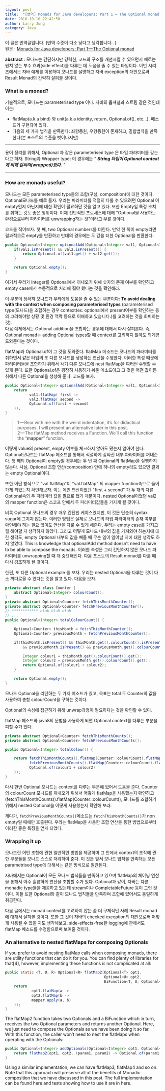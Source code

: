 ```yaml
---
layout: post
title:  "[번역] Monads for Java developers: Part 1 — The Optional monad"
date: 2018-10-10 22:42:50
author: Larry Jung
category: Java
---
```


이 글은 번역글입니다. (번역 수준이 다소 낮다고 생각합니다.. )    
원문 : [Monads for Java developers: Part 1 — The Optional monad](https://medium.com/@afcastano/monads-for-java-developers-part-1-the-optional-monad-aa6e797b8a6e)  

__abstract__ : 모나드는 간단하지만 강력한, 코드의 구조를 개선시킬 수 있으면서 때로는 원치 않는 부수 효과(side effect)를 다루는 데 도움을 줄 수 있는 타입이다. 이번 시리즈에서는 자바 예제를 이용하여 모나드를 설명하고 자바 exception의 대안으로써 Result Monad의 간략히 살펴볼 것이다.   

### What is a monad?  
기술적으로, 모나드는 parameterised type 이다. 자바의 옵셔널과 스트림 같은 것인데 이는:   
- flatMap(a.k.a bind) 와 unit(a.k.a identity, return, Optional.of(), etc...). 메소드가 구현되어 있다.  
- 다음의 세 가지 법칙을 만족한다: 좌항등원, 우항등원이 존재하고, 결합법칙을 만족한다(본 포스트의 수준을 벗어나지만)  

---
용어 정리를 위해서, Optional<String> 과 같은 parameterised type 은 타입 파라미터를 갖는다고 하자: String과 Wrapper type: 이 경우에는 " ***String 타입이 Optional context에 의해 감싸져(wrapped)있다.*** "  

---

### How are monads useful?  
모나드는 모든 parameterised type들의 조합(구성, composition)에 대한 것이다. Optional모나드를 예로 들자. 우리는 파라미터를 적절히 다룰 수 있으려면 Optional 이 empty인지 아닌지에 대한 확인이 필요하단 것을 알고 있다. 또한 Empty일 특정 조치를 취하는 것도 좋은 행위이다. 이제 전반적인 프로세스에 대해 "Optional을 사용하는 환경으로부터 파라미터를 unwrapping하는 것"이라고 부를 것이다.  

코드를 적어보자. 첫 째, two Optional numbers를 더한다. 만약 한 쪽이 empty라면 결과적으로 empty를 반환하고 반대의 경우에는 두 값을 더한 Optional을 반환한다.  

```java
public Optional<Integer> optionalAdd(Optional<Integer> val1, Optional<Integer> val2) {
    if(val1.isPresent() && val2.isPresent()) {
        return Optional.of(val1.get() + val2.get());
    }

    return Optional.empty();
}
```

여기서 우리가 Integer를 Optional에서 꺼내오기 위해 숫자의 존재 여부를 확인하고 empty case에서 수동적으로 처리해 줘야 했다는 것을 확인해라.  

이 부분이 정확히 모나드가 우리에게 도움을 줄 수 있는 부분이다:
__To avoid dealing with the context when composing parameterised types__ (parameterised type(모나드)을 조합하는 경우 context(ex. optional에서 present여부를 확인하는 등의 고려해야할 상황 및 환경 맥락 등으로 이해하고 있습니다.)를 고려하는 것을 회피하는 것).  
다음 예제에서는 Optional addition을 조합하는 경우에 대해서 다시 살펴본다. 즉, Optional monad는 adding Optional types할 때 context를 고려하지 않아도 되게끔 도와준다는 것이다.  

flatMap과 Optional.of이 그 것을 도와준다. flatMap 메소드는 모나드의 파라미터를 취하면서 같은 타입의 또 다른 모나드를 생성하는 연산을 수행한다. 이러한 특성 때문에 파리미터들을 조합하기 위해서 각기 다른 모나드에 nest flatMap을 여러번 수행할 수 있게 된다. 또한 Optional.of은 굉장히 사용하기 쉬운 메소드이고 그 것은 어떤 값이든 취해서 다른 Optional을 생성해 준다. 코드를 보자.  

```java
public Optional<Integer> optionalAdd(Optional<Integer> val1, Optional<Integer> val2) {
    return
           val1.flatMap( first ->
           val2.flatMap( second ->
           Optional.of(first + second)
    ));
}
```

<blockquote>

1 — Bear with me with the weird indentation, it’s for didactical purposes. I will present an alternative later in this post.  
2 — The flatMap method receives a Function. We’ll call this function the “__mapper__” function.  

</blockquote>

어떻게 value의 present, empty 여부를 체크하지 않아도 됐는지 알아야 한다. Optional모나드는 flatMap 메소드를 통해서 적절하게 감싸진 내부 파라미터를 꺼내준다. 첫 째의 Optional이 empty일 경우에는 두 번 째 Optional의 flatMap을 실행하지 않는다. 사실, Optional 조합 연산(composition) 안에 하나의 empty라도 있으면 결과는 empty Optional이다.  

또한 어떤 방식으로 "val.flatMap"이 "val.flatMap" 의 mapper function속으로 들어가게 되었는지 확인해보자. 이는 메인 연산이었던 "first + second" 가 두 개의 다른 Optional속의 두 파라미터 값을 필요로 했기 때문이다. nested Optional이었던 val2의 mapper function은 스코프 안에서 두 파라미터값들을 가지게 될 것이다.  

비록 Optional 모나드의 경우 매우 간단한 케이스였지만, 이 것은 단순히 syntax sugar에 그치지 않는다. 이러한 방법은 실제로 모나드의 타입 파라미터의 존재 여부를 확인해야 하는 필요 없이도 연산을 다룰 수 있게 해준다. 우리는 empty case를 가지고 뭘 해야할 지 생각하지 않았다. 그리고 어떻게 모나드 내부의 값을 가져와야 하는지에 대한 생각도, empty Optional 내부의 값을 빼올 때 무슨 일이 일어날 지에 대한 생각도 하지 않았다. This is knowledge that optionalAdd method doesn’t need to have to be able to compose the monads. 이러한 속성은 그리 간단하지 않은 모나드 파라미터를 unwrapping할 때 더 중요해진다. 다음 포스트의 Result monad를 다룰 때 다시 강조하게 될 것이다.  

한편, 또 다른 Optional example 를 보자. 우리는 nested Optional을 다루는 것이 다소 까다로울 수 있다는 것을 알고 있다. 다음을 보자.  

```java
private abstract class Counter {
    abstract Optional<Integer> colourCount();
}
private abstract Optional<Counter> fetchThisMonthCounter();
private abstract Optional<Counter> fetchPreviousMonthCounter();
// ************ blah blah blah
// ...
public Optional<Integer> totalColourCount() {

    Optional<Counter> thisMonth = fetchThisMonthCounter();
    Optional<Counter> previousMonth = fetchPreviousMonthCounter();

    if(thisMonth.isPresent() && thisMonth.get().colourCount().isPresent()
        && previousMonth.isPresent() && previousMonth.get().colourCount().isPresent()) {

        Integer colour1 = thisMonth.get().colourCount().get();
        Integer colour2 = previousMonth.get().colourCount().get();
        return Optional.of(colour1 + colour2);
    }

    return Optional.empty();
}
```  

모나드 Optional<Counter>을 리턴하는 두 가지 메소드가 있고, 목표는 total 두 Counter의 값을 사용하여 총합 colourCount을 구하는 것이다.  

Optional<Counter>의 속성에 접근하기 위해 unwrap과정이 필요하다는 것을 확인할 수 있다.  

flatMap 메소드와 java8의 문법을 사용하게 되면 Optional context를 다루는 부분을 피할 수가 있다.  

```java
private abstract Optional<Counter> fetchThisMonthCounts();
private abstract Optional<Counter> fetchPreviousMonthCounts();

public Optional<Integer> totalColour() {

    return fetchThisMonthCounts().flatMap(Counter::colourCount).flatMap(colour1 ->
           fetchPreviousMonthCounts().flatMap(Counter::colourCount).flatMap(colour2 ->
           Optional.of(colour1 + colour2)
    ));
}
```

다시 한번 Optional 모나드는 context를 다루는 부분에 있어서 도움을 준다. Counter의 colourCount 모나드를 꺼내오기 위해서 어떻게 flatMap을 사용했는지 확인하고(fetchThisMonthCounts().flatMap(Counter::colourCount)), 모나드를 조합하기 위해서 nested Optional을 어떻게 사용했는지 확인해 보라.  

게다가, `fetchPreviousMonthCounts()`메소드는 `fetchThisMonthCounts()`가 non empty일 때에만 호출된다. 우리는 flatMap을 사용한 조합 연산을 통한 방법으로부터 이러한 좋은 특징을 얻게 되었다.  

### Wrapping it up  
모나드란 어떤 조합에 관한 일반적인 방법을 제공하며 그 안에서 context의 조작에 관한 부분들을 모나드 스스로 처리하여 준다. 이 것은 앞서 모나드 법칙을 만족하는 모든 parametrised type에 대해서는 같은 방식으로 일관된다.  

자바에서는 Optional이 모든 모나드 법칙들을 만족하고 있으며 flatMap의 체이닝 연산을 통해서 아주 훌륭하게 연산을 조합할 수가 있다. Optional과 같이, 자바는 다른 monadic type들을 제공하고 있는데 stream이나 CompletableFuture 등이 그런 것이다. 이들 또한 Optional와 같이 모나드 법칙들을 만족하며 조합에 있어서도 동일하게 취급한다.  

다음 글에서는 monad context를 고려하지 않는 좀 더 구체적인 사례 Result monad에 대해서 살펴볼 것이다. 또한 그 것이 자바의 checked exception의 대안으로써 어떻게 사용될 수 있을 지도 생각해보고, side-effects-free한 logging에 관해서도 flatMap 메소드를 수정함으로써 보여줄 것이다.  

### An alternative to nested flatMaps for composing Optionals
If you prefer to avoid nesting flatMap calls when composing monads, there are utility functions that can do it for you. You can find plenty of libraries for that[4], however, implementing these functions is not complicated at all:  

```java
public static <T, U, R> Optional<R> flatMap2(Optional<T> opt1,
                                             Optional<U> opt2,
                                             BiFunction<T, U, Optional<R>> mapper) {
    return
            opt1.flatMap(a ->
            opt2.flatMap(b ->
            mapper.apply(a, b)
    ));
}
```  

The flatMap2 function takes two Optionals and a BiFunction which in turn, receives the two Optional parameters and returns another Optional. Here, we just need to compose the Optionals as we have been doing it so far. With this function, the caller won’t need to nest the flatMaps when operating with the Optionals:  

```java
public Optional<Integer> addOptionals(Optional<Integer> opt1, Optional<Integer> opt2) {
    return flatMap2(opt1, opt2, (param1, param2) -> Optional.of(param1 + param2));
}
```  

Using a similar implementation, we can have flatMap3, flatMap4 and so on. Note that this approach will preserve all of the benefits of Monadic composition that we have discussed in this post.
The full implementation can be found here and tests showing how to use it are in here.  
